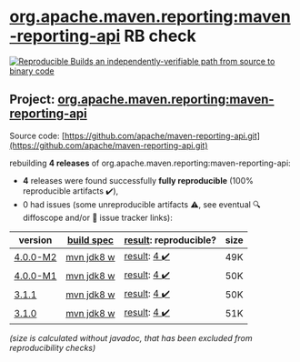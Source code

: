 [org.apache.maven.reporting:maven-reporting-api](https://search.maven.org/artifact/org.apache.maven.reporting/maven-reporting-api/) RB check
=======

[![Reproducible Builds](https://reproducible-builds.org/images/logos/rb.svg) an independently-verifiable path from source to binary code](https://reproducible-builds.org/)

## Project: [org.apache.maven.reporting:maven-reporting-api](https://search.maven.org/artifact/org.apache.maven.reporting/maven-reporting-api/)

Source code: [https://github.com/apache/maven-reporting-api.git](https://github.com/apache/maven-reporting-api.git)

rebuilding **4 releases** of org.apache.maven.reporting:maven-reporting-api:
- **4** releases were found successfully **fully reproducible** (100% reproducible artifacts :heavy_check_mark:),
- 0 had issues (some unreproducible artifacts :warning:, see eventual :mag: diffoscope and/or :memo: issue tracker links):

| version | [build spec](/BUILDSPEC.md) | [result](https://reproducible-builds.org/docs/jvm/): reproducible? | size |
| -- | --------- | ------ | -- |
| [4.0.0-M2](https://search.maven.org/artifact/org.apache.maven.reporting/maven-reporting-api/4.0.0-M2/pom) | [mvn jdk8 w](maven-reporting-api-4.0.0-M2.buildspec) | [result](maven-reporting-api-4.0.0-M2.buildinfo): [4 :heavy_check_mark: ](maven-reporting-api-4.0.0-M2.buildcompare) | 49K |
| [4.0.0-M1](https://search.maven.org/artifact/org.apache.maven.reporting/maven-reporting-api/4.0.0-M1/pom) | [mvn jdk8 w](maven-reporting-api-4.0.0-M1.buildspec) | [result](maven-reporting-api-4.0.0-M1.buildinfo): [4 :heavy_check_mark: ](maven-reporting-api-4.0.0-M1.buildcompare) | 50K |
| [3.1.1](https://search.maven.org/artifact/org.apache.maven.reporting/maven-reporting-api/3.1.1/pom) | [mvn jdk8 w](maven-reporting-api-3.1.1.buildspec) | [result](maven-reporting-api-3.1.1.buildinfo): [4 :heavy_check_mark: ](maven-reporting-api-3.1.1.buildcompare) | 50K |
| [3.1.0](https://search.maven.org/artifact/org.apache.maven.reporting/maven-reporting-api/3.1.0/pom) | [mvn jdk8 w](maven-reporting-api-3.1.0.buildspec) | [result](maven-reporting-api-3.1.0.buildinfo): [4 :heavy_check_mark: ](maven-reporting-api-3.1.0.buildcompare) | 51K |

<i>(size is calculated without javadoc, that has been excluded from reproducibility checks)</i>
